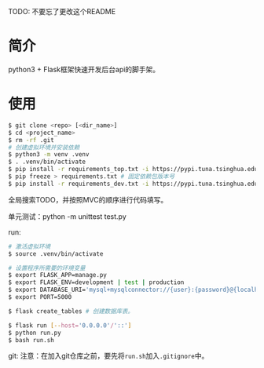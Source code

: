 TODO: 不要忘了更改这个README
# 简介
python3 + Flask框架快速开发后台api的脚手架。

# 使用
```bash
$ git clone <repo> [<dir_name>]
$ cd <project_name>
$ rm -rf .git
# 创建虚拟环境并安装依赖
$ python3 -m venv .venv
$ . .venv/bin/activate
$ pip install -r requirements_top.txt -i https://pypi.tuna.tsinghua.edu.cn/simple # 使用清华大学镜像源
$ pip freeze > requirements.txt # 固定依赖包版本号
$ pip install -r requirements_dev.txt -i https://pypi.tuna.tsinghua.edu.cn/simple # 使用清华大学镜像源
```

全局搜索TODO，并按照MVC的顺序进行代码填写。

单元测试：python -m unittest test.py

run:
```bash
# 激活虚拟环境
$ source .venv/bin/activate

# 设置程序所需要的环境变量
$ export FLASK_APP=manage.py
$ export FLASK_ENV=development | test | production
$ export DATABASE_URI='mysql+mysqlconnector://{user}:{password}@{localhost}/{db_name}?charset=utf8' # 指定字符集utf8
$ export PORT=5000

$ flask create_tables # 创建数据库表。

$ flask run [--host='0.0.0.0'/'::']
$ python run.py
$ bash run.sh
```

git: 注意：在加入git仓库之前，要先将`run.sh`加入`.gitignore`中。
